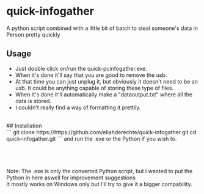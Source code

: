 # quick-infogather
A python script combined with a little bit of batch to steal someone's data in Person pretty quickly

## Usage <br>
- Just double click on/run the quick-pcinfogather.exe. <br>
- When it's done it'll say that you are good to remove the usb. <br>
- At that time you can just unplug it, but obviously it doesn't need to be an usb. It could be anything capable of storing these type of files. <br>
- When it's done it'll automatically make a "dataoutput.txt" where all the data is stored. <br>
- I couldn't really find a way of formatting it prettily.
<br>
## Installation <br>
```
git clone https://https://github.com/eliahderechte/quick-infogather.git
cd quick-infogather.git
```
and run the .exe or the Python if you wish to. <br>
<br>
<br>
<br>
<br>
Note: The .exe is only the converted Python script, but I wanted to put the Python in here aswell for improvement suggestions <br>
      It mostly works on Windows only but I'll try to give it a bigger compability.

